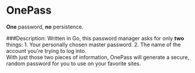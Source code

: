 OnePass
===

**One** password, **no** persistence.

###Description:
Written in Go, this password manager asks for only **two** things:
    1. Your personally chosen master password.
    2. The name of the account you're trying to log into.
<br>
With just those two pieces of information, OnePass will generate a secure, random password for you to use on your favorite sites.
